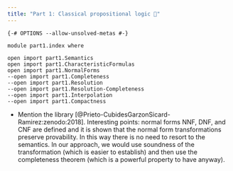 ```yaml
---
title: "Part 1: Classical propositional logic 🚧"
---
```


```
{-# OPTIONS --allow-unsolved-metas #-}

module part1.index where

open import part1.Semantics
open import part1.CharacteristicFormulas
open import part1.NormalForms
--open import part1.Completeness
--open import part1.Resolution
--open import part1.Resolution-Completeness
--open import part1.Interpolation
--open import part1.Compactness
```

* Mention the library [@Prieto-CubidesGarzonSicard-Ramirez:zenodo:2018]. Interesting points: normal forms NNF, DNF, and CNF are defined and it is shown that the normal form transformations preserve provability. In this way there is no need to resort to the semantics. In our approach, we would use soundness of the transformation (which is easier to establish) and then use the completeness theorem (which is a powerful property to have anyway).

